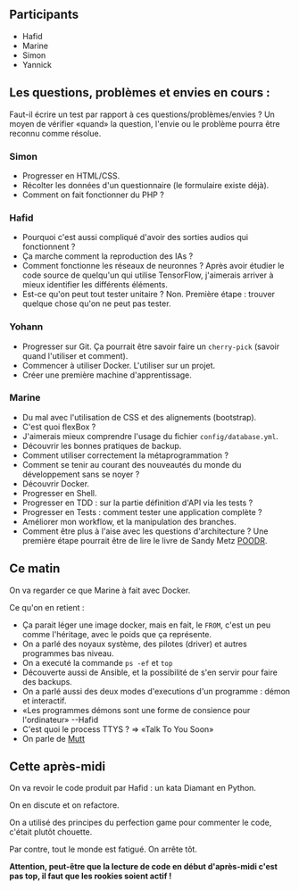 ## Participants

- Hafid
- Marine
- Simon
- Yannick


## Les questions, problèmes et envies en cours :

Faut-il écrire un test par rapport à ces questions/problèmes/envies ? Un moyen
de vérifier «quand» la question, l'envie ou le problème pourra être reconnu
comme résolue.


### Simon

- Progresser en HTML/CSS.
- Récolter les données d'un questionnaire (le formulaire existe déjà).
- Comment on fait fonctionner du PHP ?


### Hafid

- Pourquoi c'est aussi compliqué d'avoir des sorties audios qui fonctionnent ?
- Ça marche comment la reproduction des IAs ?
- Comment fonctionne les réseaux de neuronnes ? Après avoir étudier le code
  source de quelqu'un qui utilise TensorFlow, j'aimerais arriver à mieux
  identifier les différents éléments.
- Est-ce qu'on peut tout tester unitaire ? Non. Première étape : trouver
  quelque chose qu'on ne peut pas tester.

### Yohann

- Progresser sur Git. Ça pourrait être savoir faire un `cherry-pick` (savoir
  quand l'utiliser et comment).
- Commencer à utiliser Docker. L'utiliser sur un projet.
- Créer une première machine d'apprentissage.


### Marine

- Du mal avec l'utilisation de CSS et des alignements (bootstrap).
- C'est quoi flexBox ?
- J'aimerais mieux comprendre l'usage du fichier `config/database.yml`.
- Découvrir les bonnes pratiques de backup.
- Comment utiliser correctement la métaprogrammation ?
- Comment se tenir au courant des nouveautés du monde du développement sans se
  noyer ?
- Découvrir Docker.
- Progresser en Shell.
- Progresser en TDD : sur la partie définition d'API via les tests ?
- Progresser en Tests : comment tester une application complète ?
- Améliorer mon workflow, et la manipulation des branches.
- Comment être plus à l'aise avec les questions d'architecture ? Une première
  étape pourrait être de lire le livre de Sandy Metz
  [POODR](http://www.poodr.com/).


## Ce matin


On va regarder ce que Marine à fait avec Docker.

Ce qu'on en retient :
- Ça parait léger une image docker, mais en fait, le `FROM`, c'est un peu comme
  l'héritage, avec le poids que ça représente.
- On a parlé des noyaux système, des pilotes (driver) et autres programmes bas
  niveau.
- On a executé la commande `ps -ef` et `top`
- Découverte aussi de Ansible, et la possibilité de s'en servir pour faire des
  backups.
- On a parlé aussi des deux modes d'executions d'un programme : démon et
  interactif.
- «Les programmes démons sont une forme de consience pour l'ordinateur» --Hafid
- C'est quoi le process TTYS ? => «Talk To You Soon»
- On parle de [Mutt](http://www.mutt.org/)


## Cette après-midi

On va revoir le code produit par Hafid : un kata Diamant en Python.

On en discute et on refactore.

On a utilisé des principes du perfection game pour commenter le code, c'était
plutôt chouette.

Par contre, tout le monde est fatigué. On arrête tôt.

**Attention, peut-être que la lecture de code en début d'après-midi c'est pas
top, il faut que les rookies soient actif !**
